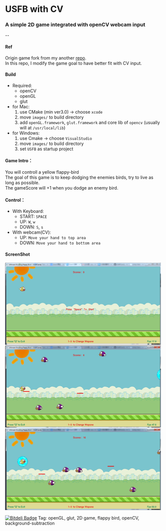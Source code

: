 # USFB with CV
### A simple 2D game integrated with openCV webcam input

--

#### Ref
Origin game fork from my another [repo](https://github.com/SSARCandy/Ultimate-Shooting-Flappy-Bird).  
In this repo, I modify the game goal to have better fit with CV input.

#### Build
 - Required:
   - openCV
   - openGL
   - glut
 - for Mac:
   1. use CMake (min ver3.0) -> choose `xcode`
   2. move `images/` to build directory  
   3. add `openGL.framework`, `glut.framework` and core lib of `opencv` (usually will at `/usr/local/lib`)
 - for Windows:
   1. use Cmake -> choose `VisualStudio `
   2. move `images/` to build directory
   3. set `USFB` as startup project

#### Game Intro：
You will controll a yellow flappy-bird  
The goal of this game is to keep dodging the enemies birds, try to live as long as possible.   
The gameScore will +1 when you dodge an enemy bird.  

#### Control：
 - With Keyboard:
    - START: `SPACE`
    - UP: `W`, `w`
    - DOWN: `S`, `s`
 - With webcam(CV):
    - UP: `Move your hand to top area`
    - DOWN: `Move your hand to bottom area`


#### ScreenShot
![img](demo/demo1.JPG)
![img](demo/demo3.JPG)
![img](demo/demo2.JPG)


[![Bitdeli Badge](https://d2weczhvl823v0.cloudfront.net/SSARCandy/usfb-with-cv/trend.png)](https://bitdeli.com/free "Bitdeli Badge")
Tag: openGL, glut, 2D game, flappy bird, openCV, background-subtraction
